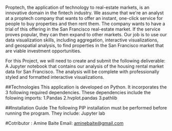 
Proptech, the application of technology to real-estate markets, is an innovative domain in the fintech industry. We assume that we're an analyst at a proptech company that wants to offer an instant, one-click service for people to buy properties and then rent them. The company wants to have a trial of this offering in the San Francisco real-estate market. If the service proves popular, they can then expand to other markets.
Our job is to use our data visualization skills, including aggregation, interactive visualizations, and geospatial analysis, to find properties in the San Francisco market that are viable investment opportunities.


For this Project, we will need to create and submit the following deliverable:
A Jupyter notebook that contains our analysis of the housing rental market data for San Francisco. The analysis will be complete with professionally styled and formatted interactive visualizations.

##Technologies This application is developed on Python. It incorporates the 3 following required dependencies. These dependencies include the folowing imports:
1.Pandas 
2.hvplot.pandas
3.pathlib

##Installation Guide The following PIP installation must be performed before running the program. They include: Jupyter lab

#Cotributor : Amine Baite Email: aminebaite@gmail.com
